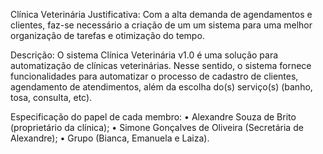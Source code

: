 Clínica Veterinária
Justificativa: Com a alta demanda de agendamentos e clientes, faz-se necessário a criação de um um sistema para uma melhor organização de tarefas e otimização do tempo.

Descrição: O sistema Clínica Veterinária v1.0 é uma solução para automatização de clínicas veterinárias. Nesse sentido, o sistema fornece funcionalidades para automatizar o processo de cadastro de clientes, agendamento de atendimentos, além da escolha do(s) serviço(s) (banho, tosa, consulta, etc).

Especificação do papel de cada membro: • Alexandre Souza de Brito (proprietário da clínica); • Simone Gonçalves de Oliveira (Secretária de Alexandre); • Grupo (Bianca, Emanuela e Laiza).

